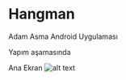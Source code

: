 # Hangman
Adam Asma Android Uygulaması

Yapım aşamasında

Ana Ekran 
![alt text](https://fatihbozik.files.wordpress.com/2015/04/main-screen1.png)

